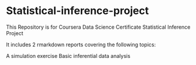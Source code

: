 # Statistical-inference-project
This Repository is for Coursera Data Science Certificate Statistical Inference Project

It includes 2 rmarkdown reports covering the following topics:

A simulation exercise
Basic inferential data analysis
